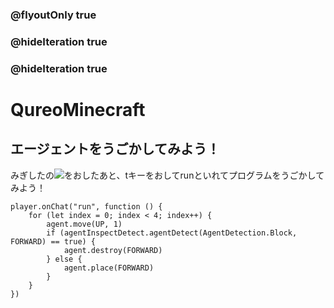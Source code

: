 ### @flyoutOnly true
### @hideIteration true
### @hideIteration true
# QureoMinecraft

## エージェントをうごかしてみよう！

みぎしたの![](https://raw.githubusercontent.com/camp-minecraft/TechkidsCampTutorial/master/images/playbutton.png)をおしたあと、tキーをおしてrunといれてプログラムをうごかしてみよう！

```template
player.onChat("run", function () {
    for (let index = 0; index < 4; index++) {
        agent.move(UP, 1)
        if (agentInspectDetect.agentDetect(AgentDetection.Block, FORWARD) == true) {
            agent.destroy(FORWARD)
        } else {
            agent.place(FORWARD)
        }
    }
})
```